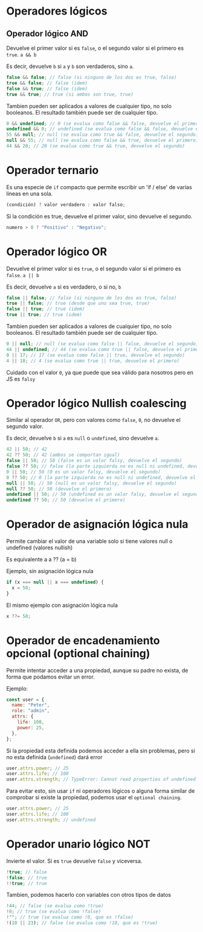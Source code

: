 # Operadores lógicos

## Operador lógico AND

Devuelve el primer valor si es `false`, o el segundo valor si el primero es `true`. `a && b`

Es decir, devuelve `b` si `a` y `b` son verdaderos, sino `a`.

```js
false && false; // false (si ninguno de los dos es true, false)
true && false; // false (idem)
false && true; // false (idem)
true && true; // true (si ambos son true, true)
```

Tambien pueden ser aplicados a valores de cualquier tipo, no solo booleanos. El resultado también puede ser de cualquier tipo.

```js
0 && undefined; // 0 (se evalua como false && false, devuelve el primero)
undefined && 0; // undefined (se evalua como false && false, devuelve el primero)
55 && null; // null (se evalua como true && false, devuelve el segundo)
null && 55; // null (se evalua como false && true, devuelve el primero)
44 && 20; // 20 (se evalua como true && true, devuelve el segundo)
```

# Operador ternario

Es una especie de `if` compacto que permite escribir un 'if / else' de varías líneas en una sola.

```js
(condición) ? valor verdadero : valor falso;
```

Si la condición es true, devuelve el primer valor, sino devuelve el segundo.

```js
numero > 0 ? "Positivo" : "Negativo";
```

# Operador lógico OR

Devuelve el primer valor si es `true`, o el segundo valor si el primero es `false`. `a || b`

Es decir, devuelve `a` si es verdadero, o si no, `b`

```js
false || false; // false (si ninguno de los dos es true, false)
true || false; // true (desde que uno sea true, true)
false || true; // true (idem)
true || true; // true (idem)
```

Tambien pueden ser aplicados a valores de cualquier tipo, no solo booleanos. El resultado también puede ser de cualquier tipo.

```js
0 || null; // null (se evalua como false || false, devuelve el segundo)
44 || undefined; // 44 (se evalua como true || false, devuelve el primero)
0 || 17; // 17 (se evalua como false || true, devuelve el segundo)
4 || 10; // 4 (se evalua como true || true, devuelve el primero)
```

Cuidado con el valor `0`, ya que puede que sea válido para nosotros pero en JS es `falsy`

# Operador lógico Nullish coalescing

Similar al operador `OR`, pero con valores como `false`, `0`, no devuelve el segundo valor.

Es decir, devuelve `b` si `a` es `null` o `undefined`, sino devuelve `a`.

```js
42 || 50; // 42
42 ?? 50; // 42 (ambos se comportan igual)
false || 50; // 50 (false es un valor falsy, devuelve el segundo)
false ?? 50; // false (la parte izquierda no es null ni undefined, devuelve el primero)
0 || 50; // 50 (0 es un valor falsy, devuelve el segundo)
0 ?? 50; // 0 (la parte izquierda no es null ni undefined, devuelve el primero)
null || 50; // 50 (null es un valor falsy, devuelve el segundo)
null ?? 50; // 50 (devuelve el primero)
undefined || 50; // 50 (undefined es un valor falsy, devuelve el segundo)
undefined ?? 50; // 50 (devuelve el primero)
```

# Operador de asignación lógica nula

Permite cambiar el valor de una variable solo si tiene valores null o undefined (valores nullish)

Es equivalente a a ?? (a = b)

Ejemplo, sin asignación lógica nula

```js
if (x === null || x === undefined) {
  x = 50;
}
```

El mismo ejemplo con asignación lógica nula

```js
x ??= 50;
```

# Operador de encadenamiento opcional (optional chaining)

Permite intentar acceder a una propiedad, aunque su padre no exista, de forma que podamos evitar un error.

Ejemplo:

```js
const user = {
  name: "Peter",
  role: "admin",
  attrs: {
    life: 100,
    power: 25,
  },
};
```

Si la propiedad esta definida podemos acceder a ella sin problemas, pero si no esta definida (`undefined`) dará error

```js
user.attrs.power; // 25
user.attrs.life; // 100
user.attrs.strength; // TypeError: Cannot read properties of undefined (reading 'strength')
```

Para evitar esto, sin usar `if` ni operadores lógicos o alguna forma similar de comprobar si existe la propiedad, podemos usar el `optional chaining`.

```js
user.attrs.power; // 25
user.attrs.life; // 100
user.attrs.strength; // undefined
```

# Operador unario lógico NOT

Invierte el valor. Si es `true` devuelve `false` y viceversa.

```js
!true; // false
!false; // true
!!true; // true
```

Tambien, podemos hacerlo con variables con otros tipos de datos

```js
!44; // false (se evalua como !true)
!0; // true (se evalua como !false)
!""; // true (se evalua como !0, que es !false)
!(10 || 23); // false (se evalua como !10, que es !true)
```
